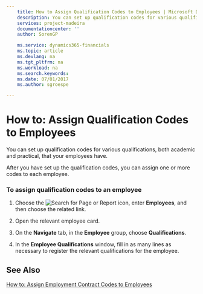 ```yaml
---
    title: How to Assign Qualification Codes to Employees | Microsoft Docs
    description: You can set up qualification codes for various qualifications, both academic and practical, that your employees have.
    services: project-madeira
    documentationcenter: ''
    author: SorenGP

    ms.service: dynamics365-financials
    ms.topic: article
    ms.devlang: na
    ms.tgt_pltfrm: na
    ms.workload: na
    ms.search.keywords:
    ms.date: 07/01/2017
    ms.author: sgroespe

---
```

# How to: Assign Qualification Codes to Employees
You can set up qualification codes for various qualifications, both academic and practical, that your employees have.  
  
 After you have set up the qualification codes, you can assign one or more codes to each employee.  
  
### To assign qualification codes to an employee  
  
1.  Choose the ![Search for Page or Report](media/ui-search/search_small.png "Search for Page or Report icon") icon, enter **Employees**, and then choose the related link.  
  
2.  Open the relevant employee card.  
  
3.  On the **Navigate** tab, in the **Employee** group, choose **Qualifications**.  
  
4.  In the **Employee Qualifications** window, fill in as many lines as necessary to register the relevant qualifications for the employee.  
  
## See Also  
 [How to: Assign Employment Contract Codes to Employees](../how-to-assign-employment-contract-codes-to-employees.md)